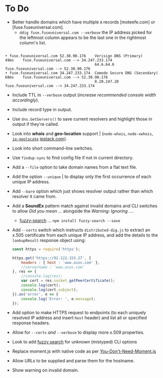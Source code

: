 # To Do

* Better handle domains which have multiple `A` records [moteefe.com] or [fuse.fuseuniversal.com].
  * `ddig fuse.fuseuniversal.com --verbose` the IP address picked for the leftmost column appears to be the last one in the rightmost column's list.

```text

• fuse.fuseuniversal.com 52.30.90.176    Verisign DNS (Primary)         49ms    fuse.fuseuniversal.com --> 34.247.233.174
                                         64.6.64.6                              fuse.fuseuniversal.com --> 52.30.90.176
• fuse.fuseuniversal.com 34.247.233.174  Comodo Secure DNS (Secondary)  68ms    fuse.fuseuniversal.com --> 52.30.90.176
                                         8.20.247.20                            fuse.fuseuniversal.com --> 34.247.233.174
```

* Include TTL in `--verbose` output (*increase recommended console width accordingly*).
* Include record type in output.
* Use `dns.GetServers()` to save current resolvers and highlight those in output if they're called.
* Look into **whois** and **geo-location** support | (`node-whois`, `node-xwhois`, [`ip-geolocate`](https://www.npmjs.com/package/ip-geolocate) [ipstack.com](https://ipstack.com/)).
* Look into short command-line switches.
* Use `findup-sync` to find config file if not in current directory.
* Add a `--file` option to take domain names from a flat text file.
* Add the option `--unique` | to display only the first occurrence of each unique IP address.
* Add `--bare` option which just shows resolver output rather than which resolver it came from.
* Add a **SoundEx** pattern match against invalid domains and CLI switches to allow *Did you mean ...* alongside the *Warning: Ignoring ...*.
  * [fuzzy-search](https://www.npmjs.com/package/fuzzy-search) ... `npm install fuzzy-search --save`
* Add `--certs` switch which instructs `distributed-dig.js` to extract an x.505 certificate from each unique IP address, and add the details to the `lookupResult` response object using:

    ```javascript
    const https = require('https');

    https.get('https://92.122.153.27', {
        headers : { host : 'www.asos.com' },
        //servername : 'www.asos.com'
    }, res => {
        //console.log(res);
        var cert = res.socket.getPeerCertificate();
        console.log(cert);
        console.log(cert.subject);
    }).on('error', e => {
        console.log('Error: ', e.message);
    });
    ```

* Add option to make HTTPS request to endpoints (to each uniquely resolved IP address and insert `host` header) and list all or specified response headers.
* Allow for `--certs` *and* `--verbose` to display more x.509 properties.
* Look to add [fuzzy search](https://www.npmjs.com/package/fuzzy) for unknown (mistyped) CLI options
* Replace moment.js with native code as per [You-Don't-Need-Moment.js](https://github.com/you-dont-need/You-Dont-Need-Momentjs#difference)
* Allow URLs to be supplied and parse them for the hostname.
* Show warning on invalid domain.

